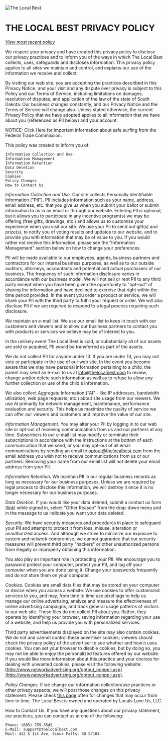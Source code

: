 ![](https://thelocalbest.com/Content/img/tlb-brand-logo@2x.png "The Local Best")

# THE LOCAL BEST PRIVACY POLICY

*[View most recent policy](https://thelocalbest.com/privacy/)*

We respect your privacy and have created this privacy policy to disclose our privacy practices and to inform you of the ways in which The Local Best collects, uses, safeguards and discloses information. This privacy policy applies to all sites we maintain and control, and explains our use of the information we receive and collect.

By visiting our web site, you are accepting the practices described in this Privacy Notice, and your visit and any dispute over privacy is subject to this Policy and our Terms of Service, including limitations on damages, resolution of disputes, and application of the law of the state of South Dakota. Our business changes constantly, and our Privacy Notice and the Terms of Service will change also. Unless stated otherwise, the current Privacy Policy that we have adopted applies to all information that we have about you (referenced as PII below) and your account.

NOTICE: Click Here for important information about safe surfing from the Federal Trade Commission.

This policy was created to inform you of:

    Information Collection and Use
    Information Management
    Information Retention
    Data Deletion
    Security
    Cookies
    Policy Changes
    How to Contact Us

*Information Collection and Use.* Our site collects Personally Identifiable Information ("PII"). PII includes information such as your name, address, email address, etc. that you give us when you submit your ballot or submit information to us in an email or through our website. Entering PII is optional, but it allows you to participate in any incentive program(s) we may be offering (free gifts, drawings, etc.) and allows us to customize your experience when you visit our site. We use your PII to send out gift(s) and prize(s), to notify you of voting results and updates to our website, and to provide you with information that may be of value to you. If you would rather not receive this information, please see the "Information Management" section below on how to change your preferences.

PII will be made available to our employees, agents, business partners and contractors for our internal business purposes, as well as to our outside auditors, attorneys, accountants and potential and actual purchasers of our business. The frequency of such information disclosure varies in accordance with our business model. We will not sell or rent PII to any third party except when you have been given the opportunity to "opt-out" of sharing the information and have declined to exercise that right within the time period provided. In the event you order a product or service, we will share your PII with the third party to fulfill your request or order. We will also disclose PII if we are required to respond to a legal process requiring such disclosure.

We maintain an e-mail list. We use our email list to keep in touch with our customers and viewers and to allow our business partners to contact you with products or services we believe may be of interest to you.

In the unlikely event The Local Best is sold, or substantially all of our assets are sold or acquired, PII would be transferred as part of the assets.

We do not collect PII for anyone under 13. If you are under 13, you may not vote or participate in the use of our web site. In the event you become aware that we may have personal information pertaining to a child, the parent may send an e-mail to us at [info@thelocalbest.com](mailto:info@thelocalbest.com) to review, change and/or delete such information as well as to refuse to allow any further collection or use of the child's information.

We also collect Aggregate Information ("AI" - like IP addresses, bandwidth utilization, web page requests, etc.) about site usage from our viewers. We use AI primarily for network management, maintenance, performance evaluation and security. This helps us maximize the quality of service we can offer our viewers and customers and improve the value of our site.

*Information Management.* You may alter your PII by logging in to our web site or opt-out of receiving communications from us and our partners at any time. Subscribers to our e-mail list may modify or terminate their subscriptions in accordance with the instructions at the bottom of each communication that we send, or you may opt-out of all email communications by sending an email to [optout@thelocalbest.com](mailto:optout@thelocalbest.com) from the email address you wish not to receive communications from us or our partners. Removing your name from our email list will not delete your email address from your PII.

*Information Retention.* We maintain PII in our regular business records as long as necessary for our business purposes. Unless we are required by legal process to disclose this information, we will destroy it once it is no longer necessary for our business purposes.

*Data Deletion.* If you would like your data deleted, submit a contact us form ([link](https://thelocalbest.com/contact-us/?market=sioux-falls)) while signed in, select "Other Reason" from the drop-down menu and in the message to us indicate you want your data deleted.

*Security.* We have security measures and procedures in place to safeguard your PII and attempt to protect it from loss, misuse, alteration or unauthorized access. And although we strive to minimize our exposure to system and network compromise, we cannot guarantee that our security measures will prevent third party "hackers" or other unauthorized persons from illegally or improperly obtaining this information.

You also play an important role in protecting your PII. We encourage you to password protect your computer, protect your PII, and log off your computer when you are done using it. Change your passwords frequently and do not store them on your computer.

*Cookies.* Cookies are small data files that may be stored on your computer or device when you access a website. We use cookies to offer customized services to you, and may, from time to time use pixel tags to help us manage our online advertising, analyze and measure the effectiveness of online advertising campaigns, and track general usage patterns of visitors to our web site. These files do not collect PII about you. Rather, they operate by identifying your browser, saving information regarding your use of a website, and help us provide you with personalized services.

Third party advertisements displayed on the site may also contain cookies. We do not and cannot control these advertiser cookies; viewers should check the privacy policy of the advertiser to see whether and how it uses cookies. You can set your browser to disable cookies, but by doing so, you may not be able to enjoy the personalized features offered by our website. If you would like more information about this practice and your choices for dealing with unwanted cookies, please visit the following website:
[http://www.networkadvertising.org/optout_nonppii.asp](http://www.networkadvertising.org/optout_nonppii.asp).

*Policy Changes.* If we change our information collection/use practices or other privacy aspects, we will post those changes on this privacy statement. Please check [this page](https://thelocalbest.com/privacy/) often for changes that may occur from time to time. The Local Best is owned and operated by Locals Love Us, LLC.

How to Contact Us. If you have any questions about our privacy statement, our practices, you can contact us at one of the following:

    Phone: (605) 759-3545
    E-Mail: support@thelocalbest.com
    Mail: 412 S 1st Ave, Sioux Falls, SD 57104
